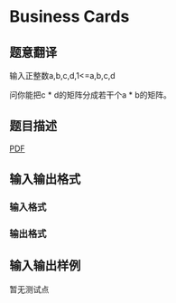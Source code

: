 # Business Cards

## 题意翻译

输入正整数a,b,c,d,1<=a,b,c,d

问你能把c * d的矩阵分成若干个a * b的矩阵。

## 题目描述

[problemUrl]: https://uva.onlinejudge.org/index.php?option=com_onlinejudge&Itemid=8&category=447&page=show_problem&problem=4181

[PDF](https://uva.onlinejudge.org/external/14/p1435.pdf)

## 输入输出格式

### 输入格式

### 输出格式

## 输入输出样例

暂无测试点

